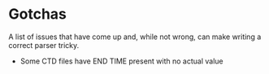 Gotchas
=======

A list of issues that have come up and, while not wrong, can make writing a
correct parser tricky.

- Some CTD files have END TIME present with no actual value
